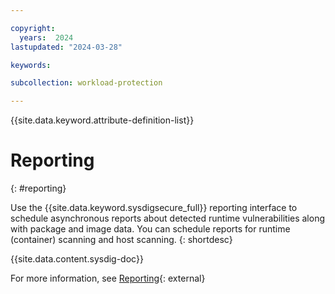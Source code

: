 ```yaml
---

copyright:
  years:  2024
lastupdated: "2024-03-28"

keywords:

subcollection: workload-protection

---
```


{{site.data.keyword.attribute-definition-list}}

# Reporting
{: #reporting}

Use the {{site.data.keyword.sysdigsecure_full}} reporting interface to schedule asynchronous reports about detected runtime vulnerabilities along with package and image data. You can schedule reports for runtime (container) scanning and host scanning.
{: shortdesc}

{{site.data.content.sysdig-doc}}

For more information, see [Reporting](https://docs.sysdig.com/en/docs/sysdig-secure/vulnerabilities/reporting/){: external}
